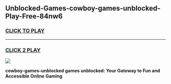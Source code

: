 
## Unblocked-Games-cowboy-games-unblocked-Play-Free-84nw6
<h3>
<a href="https://premium76.site?title=cowboy-games-unblocked&ref=23A">CLICK TO PLAY</a></h3>
<hr>

<h3>
<a href="https://premium76.site?title=cowboy-games-unblocked&ref=23A">CLICK 2 PLAY</a>
  
</h3>

<a href="https://premium76.site?title=cowboy-games-unblocked&ref=23A"><img src="https://clearcache.store/games.png"></a>


**cowboy-games-unblocked games unblocked: Your Gateway to Fun and Accessible Online Gaming**
